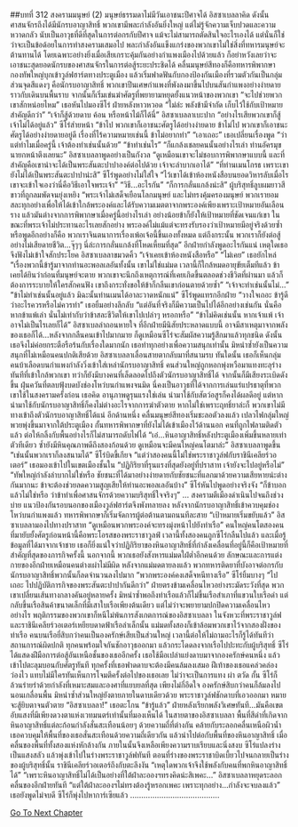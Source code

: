 ##บทที่ 312 สงครามมนุษย์ (2)
มนุษย์ธรรมดาไม่มีวันเอาชนะปีศาจได้ อิสซาเบลลาคิด ดังนั้น ศาสนจักรถึงได้มีนักรบอาญาสิทธิ์
พวกเขามีพละกำลังอันยิ่งใหญ่ แต่ไม่รู้จักความเจ็บปวดและความหวาดกลัว นับเป็นอาวุธที่ดีที่สุดในการต่อกรกับปีศาจ แม้จะไม่สามารถตัดสินใจอะไรเองได้ แต่นั่นก็ใช่ว่าจะเป็นข้อด้อยในการทำสงครามเสมอไป
พละกำลังอันแข็งแกร่งของพวกเขาไม่ใช่สิ่งที่ทหารมนุษย์จะต้านทานได้
โดยเฉพาะอย่างยิ่งเมื่อเสียเกราะคุ้มกันอย่างกำแพงเมืองไปด้วยแล้ว ก็อย่าหวังเลยว่าจะเอาชนะสุดยอดนักรบของศาสนจักรในการต่อสู้ระยะประชิดได้
คลื่นมนุษย์สีทองก็คือทหารพิพากษา กองทัพใหญ่บุกเข้าวูล์ฟฮาร์ตทางประตูเมือง แล้วเริ่มฟาดฟันกับกองป้องกันเมืองที่รวมตัวกันเป็นกลุ่ม ส่วนจุดสีแดงๆ คือนักรบอาญาสิทธิ์ พวกเขาปีนเศษกำแพงที่พังลงมาขึ้นไปบนสันกำแพงอย่างง่ายดายราวกับเดินบนพื้นราบ จากนั้นก็เริ่มเข่นฆ่าศัตรูที่พยายามหยุดยั้งแนวหน้าของพวกเขา
“จะไปช่วยพวกเขาสักหน่อยไหม” เธอหันไปมองซีโร่
ฝ่ายหลังหาวหวอด “ไม่ล่ะ พลังข้ามีจำกัด เก็บไว้ใช้กับเป้าหมายสำคัญดีกว่า”
“เจ้าก็สู้ด้วยดาบ ค้อน หรือหน้าไม้ก็ได้นี่” อิสซาเบลลาเบะปาก “อย่างไรเสียพวกเขาก็สู้เจ้าไม่ได้อยู่แล้ว”
ซีโร่ส่ายหน้า “ข้าไป พวกเขาก็เอาชนะศัตรูได้อย่างง่ายดาย ข้าไม่ไป พวกเขาก็เอาชนะศัตรูได้อย่างง่ายดายอยู่ดี เรื่องที่ไร้ความหมายเช่นนี้ ข้าไม่อยากทำ”
“เอาเถอะ” เธอเปลี่ยนเรื่องพูด “ว่าแต่ทำไมเมื่อครู่นี้ เจ้าต้องทำเช่นนั้นด้วย”
“ข้าทำเช่นไร”
“ก็แกล้งเชลยคนนั้นอย่างไรเล่า ท่านอัครมุขนายกหน้าตึงเลยนะ” อิสซาเบลลาพูดอย่างเป็นกังวล “ดูเหมือนเขาจะไม่ชอบการพิพากษาแบบนี้ และที่สำคัญคือเขาน่าจะได้เป็นพระสันตะปาปาองค์ต่อไปด้วย เจ้าจะลำบากเอาได้”
“ที่ท่านเมนโกรธ เพราะเขายังไม่ได้เป็นพระสันตะปาปาน่ะสิ” ซีโร่พูดอย่างไม่ใส่ใจ “ไว้เขาได้เข้าห้องหนังสือบนยอดวิหารลับเมื่อไร เขาจะเข้าใจเองว่านี่คือวิธีเอาใจพระเจ้า”
“วิธี...อะไรกัน”
“ก็การกลั่นแกล้งน่ะสิ” ผู้บริสุทธิ์ลูบผมยาวสีขาวที่ถูกลมพัดจนยุ่งเหยิง “พระเจ้าไม่เสด็จเยือนโลกมนุษย์ และไม่ทรงคุ้มครองมนุษย์ พวกเรายอมสละทุกอย่างเพื่อให้ได้เข้าใกล้พระองค์และได้รับความเมตตาจากพระองค์เพียงเพราะเป้าหมายอันเลือนราง แล้วมันต่างจากการพิพากษาเมื่อครู่นี้อย่างไรเล่า อย่างน้อยข้าก็ยังให้เป้าหมายที่ชัดเจนแก่เขา ในขณะที่พระเจ้าไม่ประทานอะไรเลยสักอย่าง พระองค์ไม่แม้แต่จะทรงรับรองว่าเป้าหมายมีอยู่จริงด้วยซ้ำ หรือพูดอีกอย่างก็คือ พวกเราจินตนาการเรื่องเพ้อเจ้อนี้ขึ้นเองทั้งหมด แต่ถึงกระนั้น พวกเราก็ยังต่อสู้อย่างไม่เสียดายชีวิต...จุ๊ๆๆ นี่ล่ะการกลั่นแกล้งที่โหดเหี้ยมที่สุด”
อีกฝ่ายกำลังพูดอะไรกันแน่ เหตุใดเธอจึงฟังไม่เข้าใจสักประโยค อิสซาเบลลาขมวดคิ้ว “เจ้าเคยเข้าห้องหนังสือหรือ”
“ไม่เคย” เธอยักไหล่ “เรื่องพวกนี้ข้ารู้มาจากท่านอะพอลเลอันทั้งนั้น เขาไม่ใช่แม่มด เวลานี้ก็ใกล้หมดอายุขัยเต็มทีแล้ว ข้าเคยได้ยินว่าก่อนที่มนุษย์จะตาย พวกเขาจะนึกถึงเหตุการณ์ที่เคยเกิดขึ้นตลอดช่วงชีวิตที่ผ่านมา แล้วก็ต้องการระบายให้ใครสักคนฟัง เขาถึงกระทั่งขอให้ข้าก็กลืนเขาก่อนตายด้วยซ้ำ”
“เจ้าจะทำเช่นนั้นไม่...”
“ข้าไม่ทำเช่นนั้นอยู่แล้ว มิฉะนั้นท่านเมนได้อาละวาดหนักแน่” ซีโร่พูดแทรกอีกฝ่าย “วางใจเถอะ ข้ารู้ดีว่าอะไรควรหรือไม่ควรทำ” เธอยิ้มอย่างลึกลับ “แต่อันที่จริงก็มีความเป็นไปได้อีกอย่างเช่นกัน นั่นคือหากข้าแพ้เล่า นั่นไม่เท่ากับว่าข้าสละชีวิตให้เขาไปเปล่าๆ หรอกหรือ”
“ข้าไม่คิดเช่นนั้น หากเจ้าแพ้ เจ้าอาจไม่เป็นไรเลยก็ได้” อิสซาเบลล่าถอนหายใจ ที่อีกฝ่ายมีนิสัยประหลาดแบบนี้ อาจมีสาเหตุมาจากพลังของเธอก็ได้...หลังจากกลืนคนเข้าไปมากมาย ก็ดูเหมือนซีโร่จะสัมผัสความรู้สึกมาแล้วทุกชนิด ดังนั้นเธอจึงไม่ค่อยกระตือรือร้นกับเรื่องใดมากนัก เธอทำทุกอย่างเพื่อความสนุกเท่านั้น มิหนำซ้ำยังเป็นความสนุกที่ไม่เหมือนคนปกติเสียด้วย
อิสซาเบลลาเลื่อนสายตากลับมาที่สนามรบ ทันใดนั้น เธอก็เห็นกลุ่มคนบ้าเลือดบนกำแพงกำลังวิ่งเข้าใส่เหล่านักรบอาญาสิทธิ์ คนส่วนใหญ่ถูกหอกพุ่งหวือมาแทงทะลุร่างทันทีที่เข้าใกล้พวกเขา ทว่าก็ยังมีบางคนที่เล็ดลอดไปถึงตัวนักรบอาญาสิทธิ์ได้ จากนั้นก็มีเสียงระเบิดดังขึ้น ฝุ่นควันที่ตลบฟุ้งบดบังช่องโหว่บนกำแพงจนมิด
นี่คงเป็นอาวุธที่ได้จากการเล่นแร่แปรธาตุที่พวกเขาใช้ในสงครามครั้งก่อน เธอคิด อานุภาพดูรุนแรงใช่เล่น นำมาใช้กับสัตว์อสูรก็คงได้ผลดีอยู่ แต่หากนำมาใช้กับนักรบอาญาสิทธิ์ก็คงไม่ต่างอะไรจากการฆ่าตัวตาย หากไม่ใช่เพราะฤทธิ์ยาล่ะก็ พวกเขาไม่มีทางเข้าถึงตัวนักรบอาญาสิทธิ์ได้แน่
อีกด้านหนึ่ง คลื่นมนุษย์สีทองเริ่มชะลอตัวลงแล้ว เปลวไฟกลุ่มใหญ่พวยพุ่งขึ้นมาจากใต้ประตูเมือง กั้นทหารพิพากษาที่ยังไม่ได้เข้าเมืองไว้ด้านนอก คนที่ถูกไฟลามติดตัวแล้ว ต่อให้กลิ้งกับพื้นอย่างไรก็ไม่สามารถดับไฟได้
“เอ๋...หินอาญาสิทธิ์หลังประตูเมืองเพิ่มขึ้นหลายเท่าตัวทีเดียว ซ้ำยังมีหินคุณภาพดีถึงสองก้อนด้วย ดูเหมือนจะมีคนใหญ่คนโตมาล่ะ” อิสซาเบลลาพูดขึ้น
“เช่นนั้นพวกเราก็ลงสนามได้” ซีโร่บิดขี้เกียจ
“แต่ว่าสองคนนี้ไม่ใช่พระราชาวูล์ฟกับราชินีเคลียร์วอเตอร์” เธอมองเข้าไปในเขตเมืองชั้นใน “ปฏิกิริยาที่รุนแรงที่สุดยังอยู่ที่ปราสาท เจ้ายังจะไปอยู่หรือไม่”
“ทัพใหญ่กำลังลำบากไม่ใช่หรือ ชัยชนะที่ได้มาอย่างง่ายดายกับชัยชนะที่แลกมาด้วยความเสียหายน่ะต่างกันมากนะ ข้าจะต้องช่วยลดความสูญเสียให้ท่านอะพอลเลอันบ้าง” ซีโร่หันไปพูดอย่างจริงจัง “ก็ข้าบอกแล้วไม่ใช่หรือ ว่าข้าทำเพื่อศาสนจักรด้วยความบริสุทธิ์ใจจริงๆ”
…
สงครามตีเมืองดำเนินไปจนถึงช่วงบ่าย แนวป้องกันรอบนอกของเมืองวูล์ฟฮาร์ตจึงพังทลายลง หลังจากนักรบอาญาสิทธิ์เข้าควบคุมช่องโหว่บนกำแพงแล้ว ทหารพิพากษาก็เริ่มจัดการผู้ต่อต้านตามถนนทีละสาย
“เป้าหมายเริ่มขยับแล้ว” อิสซาเบลลามองไปทางปราสาท “ดูเหมือนพวกพระองค์จะทรงมุ่งหน้าไปยังท่าเรือ”
คนใหญ่คนโตสองคนที่มายับยั้งศัตรูก่อนหน้านี้คือพระโอรสของพระราชาวูลฟ์ เวลานี้ทั้งสองคนถูกซีโร่กลืนไปแล้ว และเมื่อรู้ข้อมูลที่ได้มาจากเจ้าชาย เธอก็ยิ่งแน่ใจว่าปฏิกิริยาของหินอาญาสิทธิ์ที่กำลังเคลื่อนที่อยู่นี้ก็คือเป้าหมายที่สำคัญที่สุดของภารกิจครั้งนี้
นอกจากนี้ พวกเธอยังสังหารแม่มดใฝ่ต่ำอีกคนด้วย ลักษณะและการแต่งกายของอีกฝ่ายเหมือนคนต่างเผ่าไม่มีผิด หลังจากแม่มดตายลงแล้ว พวกทหารติดยาที่บังอาจต่อกรกับนักรบอาญาสิทธิ์พวกนั้นก็ลดจำนวนลงไปมาก
“พวกพระองค์คงเสด็จหนีทางเรือ” ซีโร่ยิ้มบางๆ “ไปเถอะ ไปปฏิบัติภารกิจของพระสันตะปาปากันดีกว่า”
ฝ่ายตรงข้ามเคลื่อนไหวอย่างระมัดระวังที่สุด พวกเขาเปลี่ยนเส้นทางกลางคันอยู่หลายครั้ง มิหนำซ้ำพอถึงท่าเรือแล้วก็ไม่ขึ้นเรือสำเภาที่แขวนใบเรือดำ แต่กลับขึ้นเรือสินค้าขนาดเล็กที่มีเสาใบเรือเพียงต้นเดียว
แต่ไม่ว่าจะพยายามปกปิดความเคลื่อนไหวอย่างไร พฤติกรรมของพวกเขาก็หนีไม่พ้นการสังเกตการณ์ของอิสซาเบลลา
ในจังหวะที่พระราชาวูล์ฟและราชินีเคลียร์วอเตอร์เหยียบดาดฟ้าเรือลำเล็กนั้น แม่มดทั้งสองก็เข้าล้อมพวกเขาไว้จากสองฝั่งของท่าเรือ คนบนเรือยี่สิบกว่าคนเป็นองครักษ์เสียเป็นส่วนใหญ่ เวลานี้ต่อให้ไม่ถามอะไรก็รู้ได้ทันทีว่าสถานการณ์ผิดปกติ ทุกคนพร้อมใจกันชักอาวุธออกมา แล้วกระโดดลงจากเรือไปปะทะกับผู้บริสุทธิ์
ซีโร่ได้แสดงฝีมือการต่อสู้อันเหนือชั้นของเธออีกครั้ง เธอใช้มือเปล่าแย่งดาบมาจากองครักษ์คนหนึ่ง แล้วเข้าไปตะลุมบอนกับศัตรูทันที ทุกครั้งที่เธอฟาดดาบจะต้องมีคนล้มลงเสมอ ฝีเท้าของเธอแคล่วคล่องว่องไว แทบไม่มีใครทันเห็นการโจมตีครั้งต่อไปของเธอเลย ไม่ว่าจะเป็นการแทง ผ่า ตวัด กั้น ซีโร่ก็ล้วนร่ายรำด้วยกำลังที่เหมาะสมและองศาที่แยบยลที่สุด เพียงไม่กี่อึดใจ องครักษ์สิบกว่าคนก็ล้มลงไปนอนเกลื่อนพื้น มิหนำซ้ำส่วนใหญ่ยังตายภายในดาบเดียวด้วย
พระราชาวูล์ฟชักดาบที่เอวออกมา หมายจะสู้ยิบตาจนตัวตาย
“อิสซาเบลลา!” เธอตะโกน
“ข้ารู้แล้ว” ฝ่ายหลังเรียกพลังวิเศษทันที...มันคือเขตอับแสงที่มีเพียงดวงตาแห่งเวทมนตร์เท่านั้นที่มองเห็นได้ ในสายตาของอิสซาเบลลา พื้นที่สีดำที่เกิดจากหินอาญาสิทธิ์แต่ละก้อนกำลังสั่นสะเทือนน้อยๆ ด้วยความถี่ที่ต่างกัน คล้ายกับระลอกคลื่นเหนือผิวน้ำ เธอควบคุมให้พื้นที่ของเธอสั่นสะเทือนด้วยความถี่เดียวกัน แล้วนำไปต่อกับพื้นที่ของหินอาญาสิทธิ์ เมื่อคลื่นของพื้นที่ทั้งสองแห่งหักล้างกัน ภายในนั้นจึงเหลือเพียงความราบเรียบและนิ่งสงบ
ซีโร่แปลงร่างเป็นแสงสลัว แล้วพุ่งเข้าไปในร่างพระราชาวูล์ฟทันที
ตอนที่ร่างของพระราชาบิดเบี้ยวไปจนกลายเป็นร่างของผู้บริสุทธิ์นั้น ราชินีเคลียร์วอเตอร์ถึงกับตะลึงงัน “เหตุใดพวกเจ้าจึงใช้พลังกับคนที่พกหินอาญาสิทธิ์ได้”
“เพราะหินอาญาสิทธิ์ไม่ได้เป็นอย่างที่ใต้ฝ่าละอองฯทรงคิดน่ะสิเพคะ...” อิสซาเบลลาหยุดระลอกคลื่นของอีกฝ่ายทันที “แต่ใต้ฝ่าละอองฯไม่ทรงต้องรู้หรอกเพคะ เพราะทุกอย่าง...กำลังจะจบลงแล้ว”
เธอยังพูดไม่จบดี ซีโร่ก็พุ่งไปหาการ์เซียแล้ว
………………………………….


[Go To Next Chapter]( ./225.md)